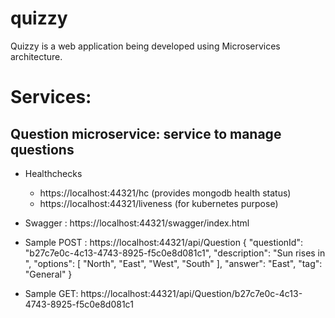 # quizzy

Quizzy is a web application being developed using Microservices architecture.

# Services:

## Question microservice: service to manage questions
  - Healthchecks
    - https://localhost:44321/hc (provides mongodb health status)
    - https://localhost:44321/liveness (for kubernetes purpose)
  
  - Swagger : https://localhost:44321/swagger/index.html
  - Sample POST : https://localhost:44321/api/Question
    {
        "questionId": "b27c7e0c-4c13-4743-8925-f5c0e8d081c1",
        "description": "Sun rises in ",
        "options": [
            "North", "East", "West", "South"
        ],
        "answer": "East",
        "tag": "General"
    }

  - Sample GET: https://localhost:44321/api/Question/b27c7e0c-4c13-4743-8925-f5c0e8d081c1
